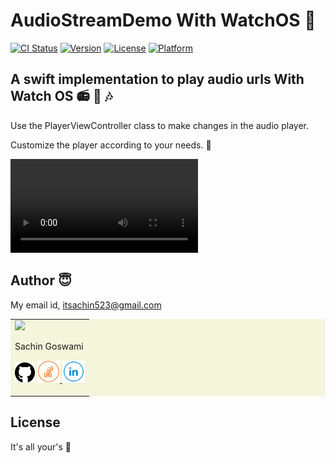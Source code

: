 # AudioStreamDemo With WatchOS :loudspeaker:
[![CI Status](http://img.shields.io/travis/harshalrj25/AnimatableReload.svg?style=flat)](https://travis-ci.org/harshalrj25/AnimatableReload)
[![Version](https://img.shields.io/cocoapods/v/AnimatableReload.svg?style=flat)](http://cocoapods.org/pods/AnimatableReload)
[![License](https://img.shields.io/cocoapods/l/AnimatableReload.svg?style=flat)](http://cocoapods.org/pods/AnimatableReload)
[![Platform](https://img.shields.io/cocoapods/p/AnimatableReload.svg?style=flat)](http://cocoapods.org/pods/AnimatableReload)

## A swift implementation to play audio urls With Watch OS :radio: :musical_note: :notes:

Use the PlayerViewController class to make changes in the audio player.

Customize the player according to your needs. :wrench:

![Image not found][logo]

[logo]: https://github.com/SachinGoswami96/MyFiles/blob/main/Music%20App%20For%20Watch%20Demo.mov "Audio Player"
      
## Author :innocent:

My email id, itsachin523@gmail.com

<table style="background-color:#F5F5DC">
<tr>
<td>
<img src="https://github.com/SachinGoswami96/MyFiles/blob/main/IMG_2781%20(1).jpg" width="180"/>

Sachin Goswami

<p align="center">
<a href = "https://github.com/SachinGoswami96"><img src = "https://github.com/harshalrj25/MasterAssetsRepo/blob/master/gitHubLogo.png" width="32" height = "33"/></a>
<a href = "https://stackoverflow.com/users/12798620/sachin?tab=profile">
<img src = "https://github.com/harshalrj25/MasterAssetsRepo/blob/master/stackoverflow svg icon.svg" width="36" height="36"/>
</a>
<a href = "https://www.linkedin.com/in/sachin-goswami-0b827b122"><img src = "https://github.com/harshalrj25/MasterAssetsRepo/blob/master/linkedInLogo.svg" width="36" height="36"/></a>
</p>
</td>
</tr> 
</table>


## License

It's all your's :gift: 
